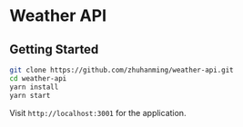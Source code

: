 # Weather API

## Getting Started

```bash
git clone https://github.com/zhuhanming/weather-api.git
cd weather-api
yarn install
yarn start
```

Visit `http://localhost:3001` for the application.
